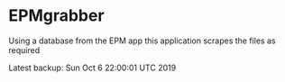 # EPMgrabber
Using a database from the EPM app this application scrapes the files as required


Latest backup: Sun Oct 6 22:00:01 UTC 2019
